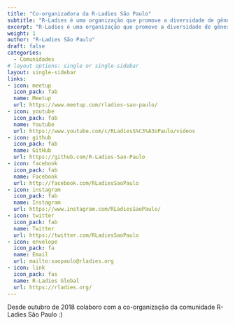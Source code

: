 ```yaml
---
title: "Co-organizadora da R-Ladies São Paulo"
subtitle: "R-Ladies é uma organização que promove a diversidade de gênero na comunidade da linguagem R."
excerpt: "R-Ladies é uma organização que promove a diversidade de gênero na comunidade da linguagem R. "
weight: 1
author: "R-Ladies São Paulo"
draft: false
categories:
  - Comunidades
# layout options: single or single-sidebar
layout: single-sidebar
links:
- icon: meetup
  icon_pack: fab
  name: Meetup
  url: https://www.meetup.com/rladies-sao-paulo/
- icon: youtube
  icon_pack: fab
  name: Youtube
  url: https://www.youtube.com/c/RLadiesS%C3%A3oPaulo/videos
- icon: github
  icon_pack: fab
  name: GitHub
  url: https://github.com/R-Ladies-Sao-Paulo
- icon: facebook
  icon_pack: fab
  name: Facebook
  url: http://facebook.com/RLadiesSaoPaulo
- icon: instagram
  icon_pack: fab
  name: Instagram
  url: https://www.instagram.com/RLadiesSaoPaulo/
- icon: twitter
  icon_pack: fab
  name: Twitter
  url: https://twitter.com/RLadiesSaoPaulo
- icon: envelope
  icon_pack: fa
  name: Email
  url: mailto:saopaulo@rladies.org
- icon: link
  icon_pack: fas
  name: R-Ladies Global
  url: https://rladies.org/
---
```


Desde outubro de 2018 colaboro com a co-organização da comunidade R-Ladies São Paulo :)
